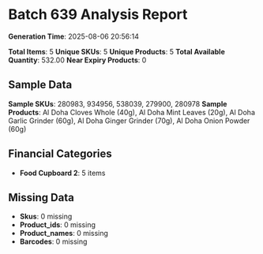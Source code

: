 # Batch 639 Analysis Report

**Generation Time**: 2025-08-06 20:56:14

**Total Items**: 5
**Unique SKUs**: 5
**Unique Products**: 5
**Total Available Quantity**: 532.00
**Near Expiry Products**: 0

## Sample Data
**Sample SKUs**: 280983, 934956, 538039, 279900, 280978
**Sample Products**: Al Doha Cloves Whole (40g), Al Doha Mint Leaves (20g), Al Doha Garlic Grinder (60g), Al Doha Ginger Grinder (70g), Al Doha Onion Powder (60g)

## Financial Categories
- **Food Cupboard 2**: 5 items

## Missing Data
- **Skus**: 0 missing
- **Product_ids**: 0 missing
- **Product_names**: 0 missing
- **Barcodes**: 0 missing

